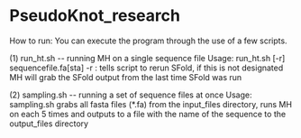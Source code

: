 # PseudoKnot_research

How to run:
You can execute the program through the use of a few scripts.

(1) run_ht.sh -- running MH on a single sequence file
    Usage: run_ht.sh [-r] sequencefile.fa[sta]
                -r : tells script to rerun SFold, if this is not designated
                     MH will grab the SFold output from the last time SFold
                     was run
                     
(2) sampling.sh -- running a set of sequence files at once
    Usage: sampling.sh 
            grabs all fasta files (*.fa) from the input_files directory, 
            runs MH on each 5 times and outputs to a file with the name
            of the sequence to the output_files directory
